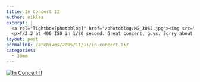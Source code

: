 ```yaml
---
title: In Concert II
author: niklas
excerpt: |
  <a rel="lightbox[photoblog]" href="/photoblog/MG_3062.jpg"><img src="/photoblog/MG_3062.thumb.jpg" alt="In Concert II" title="In Concert II"/></a>
  <p>f/2.2 at 400 ISO in 1/80 second. Great concert, guys. Sorry about the soft focus in this picture</p>
layout: post
permalink: /archives/2005/11/11/in-concert-ii/
categories:
  - 30mm
---
```

<a rel="lightbox[photoblog]" href="/photoblog/MG_3062.jpg"><img src="/photoblog/MG_3062.sized.jpg" alt="In Concert II" title="In Concert II" /></a>